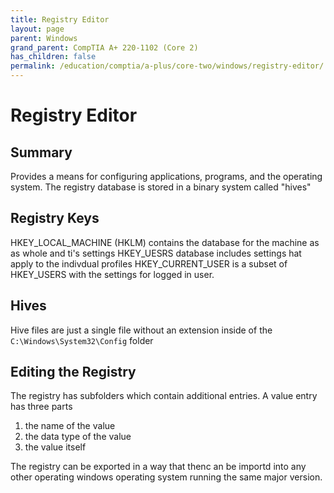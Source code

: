 ```yaml
---
title: Registry Editor
layout: page
parent: Windows
grand_parent: CompTIA A+ 220-1102 (Core 2)
has_children: false
permalink: /education/comptia/a-plus/core-two/windows/registry-editor/
---
```



# Registry Editor

## Summary

Provides a means for configuring applications, programs, and the operating system. The registry database is stored in a binary system called "hives"

## Registry Keys

HKEY_LOCAL_MACHINE (HKLM) contains the database for the machine as as whole and ti's settings
HKEY_UESRS database includes settings hat apply to the indivdual profiles
HKEY_CURRENT_USER is a subset of HKEY_USERS with the settings for logged in user.

## Hives

Hive files are just a single file without an extension inside of the `C:\Windows\System32\Config` folder

## Editing the Registry

The registry has subfolders which contain additional entries. A value entry has three parts
  1. the name of the value
  2. the data type of the value
  3. the value itself

The registry can be exported in a way that thenc an be importd into any other operating windows operating system running the same major version.
